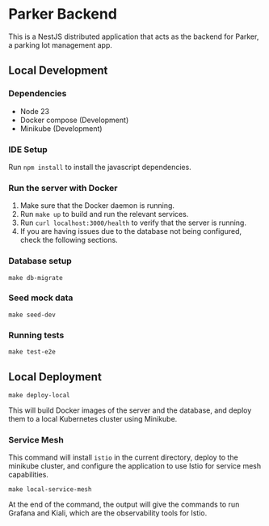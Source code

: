 # Parker Backend

This is a NestJS distributed application that acts as the backend for Parker, a parking lot management app.


## Local Development

### Dependencies

- Node 23
- Docker compose (Development)
- Minikube (Development)

### IDE Setup

Run `npm install` to install the javascript dependencies.

### Run the server with Docker

1. Make sure that the Docker daemon is running.
2. Run `make up` to build and run the relevant services.
3. Run `curl localhost:3000/health` to verify that the server is running.
4. If you are having issues due to the database not being configured, check the following sections.

### Database setup
```
make db-migrate
```

### Seed mock data
```
make seed-dev
```

### Running tests

```
make test-e2e
```

## Local Deployment

```
make deploy-local
```

This will build Docker images of the server and the database, and deploy them
to a local Kubernetes cluster using Minikube.

### Service Mesh

This command will install `istio` in the current directory, deploy to the
minikube cluster, and configure the application to use Istio for service mesh
capabilities.

```
make local-service-mesh
```

At the end of the command, the output will give the commands to run Grafana and
Kiali, which are the observability tools for Istio.
